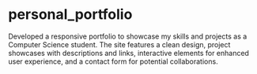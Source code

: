 # personal_portfolio
Developed a responsive portfolio to showcase my skills and projects as a Computer Science student. The site features a clean design, project showcases with descriptions and links, interactive elements for enhanced user experience, and a contact form for potential collaborations.
